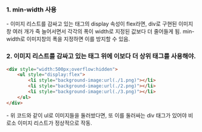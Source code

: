 ### 1. min-width 사용

\- 이미지 리스트를 감싸고 있는 태그의 display 속성이 flex라면, div로 구현된 이미지창 여러 개가 죽 늘어서면서 각각의 폭이 width로 지정된 값보다 더 줄어들게 됨. min-width로 이미지창의 폭을 지정하면 이를 방지할 수 있음.

### 2. 이미지 리스트를 감싸고 있는 태그 위에 이보다 더 상위 태그를 사용해야.

```HTML
<div style="width:500px;overflow:hidden">
    <ul style="display:flex">
        <li style="background-image:url(./1.png)"></li>
        <li style="background-image:url(./2.png)"></li>
        <li style="background-image:url(./3.png)"></li>
    </ul>
</div>
```
\- 위 코드와 같이 ul로 이미지들을 둘러쌌다면, 또 이를 둘러싸는 div 태그가 있어야 비로소 이미지 리스트가 정상적으로 작동.
